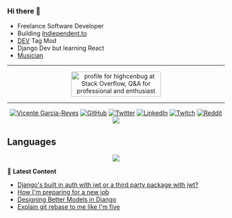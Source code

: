 ### Hi there 👋
- Freelance Software Developer
- Building [Indiependent.to](https://indiependent.to)
- [DEV](https://dev.to) Tag Mod
- Django Dev but learning React
- [Musician](https://open.spotify.com/album/6rQ3KAbSmm97dNJfPMqpvo)
------------
<p align="center">
<a href="https://stackoverflow.com/users/11630148/highcenbug"><img src="https://stackoverflow.com/users/flair/11630148.png?theme=dark" width="208" height="58" alt="profile for highcenbug at Stack Overflow, Q&amp;A for professional and enthusiast programmers" title="profile for highcenbug at Stack Overflow, Q&amp;A for professional and enthusiast programmers"></a>
</p>

-----------
<p align="center">
  <a href="https://facebook.com/tonypoppinsgaming"><img src="https://img.shields.io/badge/tonypoppins-gaming-blue" alt="Vicente Garcia-Reyes"></a>
  <a href="https://github.com/reyesvicente"><img src="https://img.shields.io/github/followers/reyesvicente?label=Follow&style=social" alt="GitHub"></a>
	<a href="https://twitter.com/highcenburg2"><img src="https://img.shields.io/twitter/follow/highcenburg?label=Follow&style=social" alt="Twitter"></a>
	<a href="https://www.linkedin.com/in/reyesvicente0888"><img src="https://img.shields.io/badge/LinkedIn--_.svg?style=social&logo=linkedin" alt="LinkedIn"></a>	
  <a href="https://twitch.tv/highcenburg"><img src="https://img.shields.io/twitch/status/highcenburg?style=social" alt="Twitch"></a>
  <a href="https://reddit.com/u/icenreyes"><img src="https://img.shields.io/reddit/user-karma/combined/icenreyes?style=social" alt="Reddit"></a>
  <a href="https://open.spotify.com/artist/7oujeUrwgwhYUQFRW7VlIR?si=FlA7f1xiScKf4wcaegYF8g"><img src="https://img.shields.io/badge/Soul%20Heist%20Music-Support-green"></a>
</p>



Languages 
------------ 
<p align="center">
<a href="https://wakatime.com"><img src="https://wakatime.com/share/@vgreyes/48c45939-4d48-4a04-8cac-c1708792c69b.png" /></a> 
</p>



📕 **Latest Content**
<!-- BLOG-POST-LIST:START -->
- [Django's built in auth with jwt or a third party package with jwt?](https://dev.to/highcenburg/django-s-built-in-auth-with-jwt-or-a-third-party-package-with-jwt-5d0)
- [How I'm preparing for a new job](https://dev.to/highcenburg/how-i-m-preparing-for-a-new-job-4m0n)
- [Designing Better Models in Django](https://dev.to/highcenburg/designing-better-models-in-django-682)
- [Explain git rebase to me like I'm five](https://dev.to/highcenburg/explain-git-rebase-to-me-like-i-m-five-df7)
<!-- BLOG-POST-LIST:END -->
